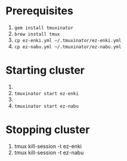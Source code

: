 # Prerequisites
1) `gem install tmuxinator`
2) `brew install tmux`
3) `cp ez-enki.yml ~/.tmuxinator/ez-enki.yml`
4) `cp ez-nabu.yml ~/.tmuxinator/ez-nabu.yml`

# Starting cluster
1) <new terminal session>
2) `tmuxinator start ez-enki`
3) <new terminal session>
4) `tmuxinator start ez-nabu`

# Stopping cluster
1) tmux kill-session -t ez-enki
2) tmux kill-session -t ez-nabu
